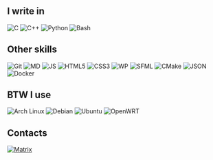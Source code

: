 ## I write in

![C](https://img.shields.io/badge/C-A8B9CC.svg?style=for-the-badge&logo=C&logoColor=black) ![C++](https://img.shields.io/badge/C++-00599C.svg?style=for-the-badge&logo=C++&logoColor=white) ![Python](https://img.shields.io/badge/Python-3776AB.svg?style=for-the-badge&logo=Python&logoColor=white) ![Bash](https://img.shields.io/badge/GNU%20Bash-4EAA25.svg?style=for-the-badge&logo=GNU-Bash&logoColor=white)

## Other skills

![Git](https://img.shields.io/badge/Git-F05032.svg?style=for-the-badge&logo=Git&logoColor=white) ![MD](https://img.shields.io/badge/Markdown-000000.svg?style=for-the-badge&logo=Markdown&logoColor=white) ![JS](https://img.shields.io/badge/JavaScript-F7DF1E.svg?style=for-the-badge&logo=JavaScript&logoColor=black) ![HTML5](https://img.shields.io/badge/HTML5-E34F26.svg?style=for-the-badge&logo=HTML5&logoColor=white) ![CSS3](https://img.shields.io/badge/CSS3-1572B6.svg?style=for-the-badge&logo=CSS3&logoColor=white) ![WP](https://img.shields.io/badge/WordPress-21759B.svg?style=for-the-badge&logo=WordPress&logoColor=white) ![SFML](https://img.shields.io/badge/SFML-8CC445.svg?style=for-the-badge&logo=SFML&logoColor=white) ![CMake](https://img.shields.io/badge/CMake-064F8C.svg?style=for-the-badge&logo=CMake&logoColor=white) ![JSON](https://img.shields.io/badge/JSON-000000.svg?style=for-the-badge&logo=JSON&logoColor=white) ![Docker](https://img.shields.io/badge/Docker-2496ED.svg?style=for-the-badge&logo=Docker&logoColor=white)

## BTW I use

![Arch Linux](https://img.shields.io/badge/Arch%20Linux-1793D1.svg?style=for-the-badge&logo=Arch-Linux&logoColor=white) ![Debian](https://img.shields.io/badge/Debian-A81D33.svg?style=for-the-badge&logo=Debian&logoColor=white) ![Ubuntu](https://img.shields.io/badge/Ubuntu-E95420.svg?style=for-the-badge&logo=Ubuntu&logoColor=white) ![OpenWRT](https://img.shields.io/badge/OpenWrt-00B5E2.svg?style=for-the-badge&logo=OpenWrt&logoColor=white)

## Contacts

[![Matrix](https://img.shields.io/badge/Matrix-000000.svg?style=for-the-badge&logo=Matrix&logoColor=white)](https://matrix.to/#/@beesbyte:0wnz.at)
